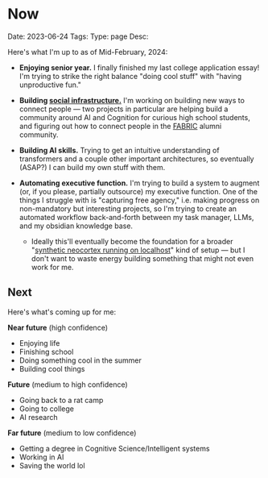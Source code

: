 # Now
Date: 2023-06-24
Tags: 
Type: page
Desc:

Here's what I'm up to as of Mid-February, 2024: 

- **Enjoying senior year.** I finally finished my last college application essay! I'm trying to strike the right balance "doing cool stuff" with "having unproductive fun."

- **Building [social infrastructure.](https://logangraves.com/social-infrastructure)** I'm working on building new ways to connect people — two projects in particular are helping build a community around AI and Cognition for curious high school students, and figuring out how to connect people in the [FABRIC](https://fabric.camp) alumni community.

- **Building AI skills.** Trying to get an intuitive understanding of transformers and a couple other important architectures, so eventually (ASAP?) I can build my own stuff with them.

- **Automating executive function.** I'm trying to build a system to augment (or, if you please, partially outsource) my executive function. One of the things I struggle with is "capturing free agency," i.e. making progress on non-mandatory but interesting projects, so I'm trying to create an automated workflow back-and-forth between my task manager, LLMs, and my obsidian knowledge base. 
	- Ideally this'll eventually become the foundation for a broader "[synthetic neocortex running on localhost](https://x.com/speer_ai/status/1757494324806259074?s=20)" kind of setup — but I don't want to waste energy building something that might not even work for me.

## Next

Here's what's coming up for me: 

**Near future** (high confidence)

- Enjoying life
- Finishing school
- Doing something cool in the summer
- Building cool things

**Future** (medium to high confidence)

- Going back to a rat camp
- Going to college 
- AI research

**Far future** (medium to low confidence)

- Getting a degree in Cognitive Science/Intelligent systems
- Working in AI 
- Saving the world lol